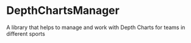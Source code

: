# DepthChartsManager
A library that helps to manage and work with Depth Charts for teams in different sports
